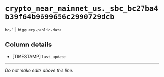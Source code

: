 # `crypto_near_mainnet_us._sbc_bc27ba4b39f64b9699656c2990729dcb`
`bq-1` | `bigquery-public-data`

## Column details
* [TIMESTAMP] `last_update`

-------------------------------------------------------------------------------
*Do not make edits above this line.*
